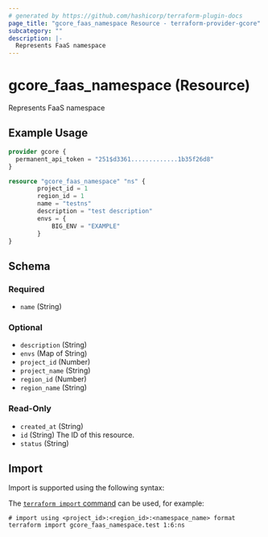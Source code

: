 ```yaml
---
# generated by https://github.com/hashicorp/terraform-plugin-docs
page_title: "gcore_faas_namespace Resource - terraform-provider-gcore"
subcategory: ""
description: |-
  Represents FaaS namespace
---
```


# gcore_faas_namespace (Resource)

Represents FaaS namespace

## Example Usage

```terraform
provider gcore {
  permanent_api_token = "251$d3361.............1b35f26d8"
}

resource "gcore_faas_namespace" "ns" {
        project_id = 1
        region_id = 1
        name = "testns"
        description = "test description"
        envs = {
            BIG_ENV = "EXAMPLE"
        }
}
```

<!-- schema generated by tfplugindocs -->
## Schema

### Required

- `name` (String)

### Optional

- `description` (String)
- `envs` (Map of String)
- `project_id` (Number)
- `project_name` (String)
- `region_id` (Number)
- `region_name` (String)

### Read-Only

- `created_at` (String)
- `id` (String) The ID of this resource.
- `status` (String)

## Import

Import is supported using the following syntax:

The [`terraform import` command](https://developer.hashicorp.com/terraform/cli/commands/import) can be used, for example:

```shell
# import using <project_id>:<region_id>:<namespace_name> format
terraform import gcore_faas_namespace.test 1:6:ns
```
